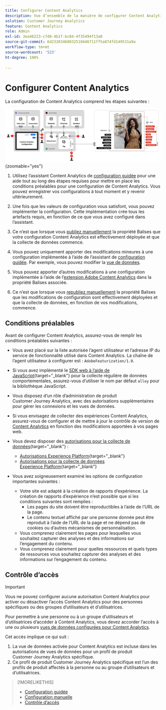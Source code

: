 ```yaml
---
title: Configurer Content Analytics
description: Vue d’ensemble de la manière de configurer Content Analytics
solution: Customer Journey Analytics
feature: Content Analytics
role: Admin
exl-id: 3ea46223-c7d0-4b1f-bc84-4f35494f13a0
source-git-commit: 6d23203468032510446711ff5a874fd149531a9a
workflow-type: tm+mt
source-wordcount: '523'
ht-degree: 100%

---
```


# Configurer Content Analytics

La configuration de Content Analytics comprend les étapes suivantes :

![Configuration de Content Analytics](../assets/aca-configuration.svg){zoomable="yes"}

1. Utilisez l’assistant Content Analytics de [configuration guidée](guided.md) pour une aide tout au long des étapes requises pour mettre en place les conditions préalables pour une configuration de Content Analytics. Vous pouvez enregistrer vos configurations à tout moment et y revenir ultérieurement.
1. Une fois que les valeurs de configuration vous satisfont, vous pouvez implémenter la configuration. Cette implémentation crée tous les artefacts requis, en fonction de ce que vous avez configuré dans l’assistant.
1. Ce n’est que lorsque vous [publiez manuellement](manual.md) la propriété Balises que votre configuration Content Analytics est effectivement déployée et que la collecte de données commence.

1. Vous pouvez uniquement apporter des modifications mineures à une configuration implémentée à l’aide de l’assistant de [configuration guidée](guided.md). Par exemple, vous pouvez modifier la [vue de données](/help/data-views/data-views.md).
1. Vous pouvez apporter d’autres modifications à une configuration implémentée à l’aide de l’[extension Adobe Content Analytics](https://experienceleague.adobe.com/fr/docs/experience-platform/tags/extensions/client/content-analytics/overview) dans la propriété Balises associée.
1. Ce n’est que lorsque vous [republiez manuellement](manual.md) la propriété Balises que les modifications de configuration sont effectivement déployées et que la collecte de données, en fonction de vos modifications, commence.


## Conditions préalables

Avant de configurer Content Analytics, assurez-vous de remplir les conditions préalables suivantes :

* Vous avez placé sur la liste autorisée l’agent utilisateur et l’adresse IP du service de fonctionnalité utilisé dans Content Analytics. La chaîne de l’agent utilisateur à configurer est : <code>AdobeFeaturization/1.0</code>.
* Si vous avez implémenté le [SDK web à l’aide de JavaScript](https://experienceleague.adobe.com/fr/docs/experience-platform/web-sdk/install/library){target="_blank"} pour la collecte régulière de données comportementales, assurez-vous d’utiliser le nom par défaut <code>alloy</code> pour la bibliothèque JavaScript.
* Vous disposez d’un rôle d’administration de produit Customer Journey Analytics, avec des autorisations supplémentaires pour gérer les connexions et les vues de données.
* Si vous envisagez de collecter des expériences Content Analytics, assurez-vous de configurer et de mettre à jour le contrôle de version de [Content Analytics](manual.md#versioning) en fonction des modifications apportées à vos pages web.
* Vous devez disposer des [autorisations pour la collecte de données](https://experienceleague.adobe.com/fr/docs/experience-platform/collection/permissions){target="_blank"} :
   * [Autorisations Experience Platform](https://experienceleague.adobe.com/fr/docs/experience-platform/collection/permissions#adobe-experience-platform-permissions){target="_blank"}
   * [Autorisations pour la collecte de données Experience Platform](https://experienceleague.adobe.com/fr/docs/experience-platform/collection/permissions#adobe-experience-platform-data-collection-permissions){target="_blank"}
* Vous avez soigneusement examiné les options de configuration importantes suivantes :

   * Votre site est adapté à la création de rapports d’expérience. La création de rapports d’expérience n’est possible que si les conditions suivantes sont remplies :
      * Les pages du site doivent être reproductibles à l’aide de l’URL de la page.
      * Le contenu textuel affiché par une personne donnée peut être reproduit à l’aide de l’URL de la page et ne dépend pas de cookies ou d’autres mécanismes de personnalisation.
   * Vous comprenez clairement les pages pour lesquelles vous souhaitez capturer des analyses et des informations sur l’engagement du contenu.
   * Vous comprenez clairement pour quelles ressources et quels types de ressources vous souhaitez capturer des analyses et des informations sur l’engagement du contenu.


## Contrôle d’accès

>[!IMPORTANT]
>
>Vous ne pouvez configurer aucune autorisation Content Analytics pour activer ou désactiver l’accès Content Analytics pour des personnes spécifiques ou des groupes d’utilisateurs et d’utilisatrices.
>

Pour permettre à une personne ou à un groupe d’utilisateurs et d’utilisatrices d’accéder à Content Analytics, vous devez accorder l’accès à une ou plusieurs [vues de données configurées pour Content Analytics](guided.md#data-view).

Cet accès implique ce qui suit :

1. La vue de données activée pour Content Analytics est incluse dans les autorisations de vues de données pour un profil de produit Customer Journey Analytics spécifique.
1. Ce profil de produit Customer Journey Analytics spécifique est l’un des profils de produit affectés à la personne ou au groupe d’utilisateurs et d’utilisatrices.

>[!MORELIKETHIS]
>
>* [Configuration guidée](guided.md)
>* [Configuration manuelle](manual.md)
>* [Contrôle d’accès](/help/technotes/access-control.md)
>
